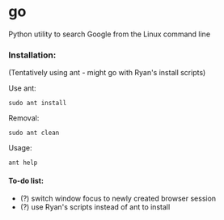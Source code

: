 # go
Python utility to search Google from the Linux command line

### Installation:

(Tentatively using ant - might go with Ryan's install scripts)

Use ant:

`sudo ant install`

Removal:

`sudo ant clean`

Usage: 

`ant help`

#### To-do list:
- (?) switch window focus to newly created browser session
- (?) use Ryan's scripts instead of ant to install
